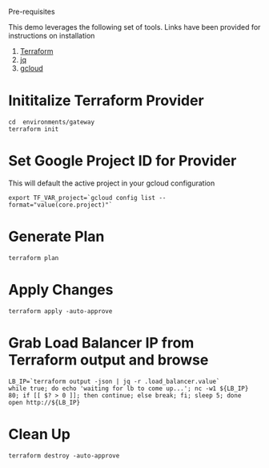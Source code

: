 Pre-requisites

This demo leverages the following set of tools.  Links have been provided for instructions on installation

1. [Terraform](https://www.terraform.io/downloads.html)
2. [jq](https://stedolan.github.io/jq/download/)
3. [gcloud](https://cloud.google.com/sdk/docs/quickstart)

# Inititalize Terraform Provider

```
cd  environments/gateway
terraform init
```

# Set Google Project ID for Provider
This will default the active project in your gcloud configuration
```
export TF_VAR_project=`gcloud config list --format="value(core.project)"`
```

# Generate Plan
```
terraform plan
```

# Apply Changes
```
terraform apply -auto-approve
```

# Grab Load Balancer IP from Terraform output and browse
```
LB_IP=`terraform output -json | jq -r .load_balancer.value`
while true; do echo 'waiting for lb to come up...'; nc -w1 ${LB_IP} 80; if [[ $? > 0 ]]; then continue; else break; fi; sleep 5; done
open http://${LB_IP}
```

# Clean Up
```
terraform destroy -auto-approve
```